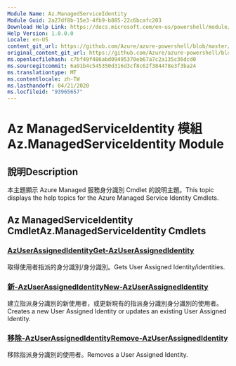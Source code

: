 ```yaml
---
Module Name: Az.ManagedServiceIdentity
Module Guid: 2a27df8b-15e3-4fb9-b885-22c6bcafc203
Download Help Link: https://docs.microsoft.com/en-us/powershell/module/az.managedserviceidentity
Help Version: 1.0.0.0
Locale: en-US
content_git_url: https://github.com/Azure/azure-powershell/blob/master/src/ManagedServiceIdentity/ManagedServiceIdentity/help/Az.ManagedServiceIdentity.md
original_content_git_url: https://github.com/Azure/azure-powershell/blob/master/src/ManagedServiceIdentity/ManagedServiceIdentity/help/Az.ManagedServiceIdentity.md
ms.openlocfilehash: c7bf49f486abd09495370eb67a7c2a135c36dcd0
ms.sourcegitcommit: 6a91b4c545350d316d3cf8c62f384478e3f3ba24
ms.translationtype: MT
ms.contentlocale: zh-TW
ms.lasthandoff: 04/21/2020
ms.locfileid: "93965657"
---
```

# <span data-ttu-id="ceb99-101">Az ManagedServiceIdentity 模組</span><span class="sxs-lookup"><span data-stu-id="ceb99-101">Az.ManagedServiceIdentity Module</span></span>
## <span data-ttu-id="ceb99-102">說明</span><span class="sxs-lookup"><span data-stu-id="ceb99-102">Description</span></span>
<span data-ttu-id="ceb99-103">本主題顯示 Azure Managed 服務身分識別 Cmdlet 的說明主題。</span><span class="sxs-lookup"><span data-stu-id="ceb99-103">This topic displays the help topics for the Azure Managed Service Identity Cmdlets.</span></span>

## <span data-ttu-id="ceb99-104">Az ManagedServiceIdentity Cmdlet</span><span class="sxs-lookup"><span data-stu-id="ceb99-104">Az.ManagedServiceIdentity Cmdlets</span></span>
### [<span data-ttu-id="ceb99-105">AzUserAssignedIdentity</span><span class="sxs-lookup"><span data-stu-id="ceb99-105">Get-AzUserAssignedIdentity</span></span>](Get-AzUserAssignedIdentity.md)
<span data-ttu-id="ceb99-106">取得使用者指派的身分識別/身分識別。</span><span class="sxs-lookup"><span data-stu-id="ceb99-106">Gets User Assigned Identity/identities.</span></span>

### [<span data-ttu-id="ceb99-107">新-AzUserAssignedIdentity</span><span class="sxs-lookup"><span data-stu-id="ceb99-107">New-AzUserAssignedIdentity</span></span>](New-AzUserAssignedIdentity.md)
<span data-ttu-id="ceb99-108">建立指派身分識別的新使用者，或更新現有的指派身分識別身分識別的使用者。</span><span class="sxs-lookup"><span data-stu-id="ceb99-108">Creates a new User Assigned Identity or updates an existing User Assigned Identity.</span></span>

### [<span data-ttu-id="ceb99-109">移除-AzUserAssignedIdentity</span><span class="sxs-lookup"><span data-stu-id="ceb99-109">Remove-AzUserAssignedIdentity</span></span>](Remove-AzUserAssignedIdentity.md)
<span data-ttu-id="ceb99-110">移除指派身分識別的使用者。</span><span class="sxs-lookup"><span data-stu-id="ceb99-110">Removes a User Assigned Identity.</span></span>

